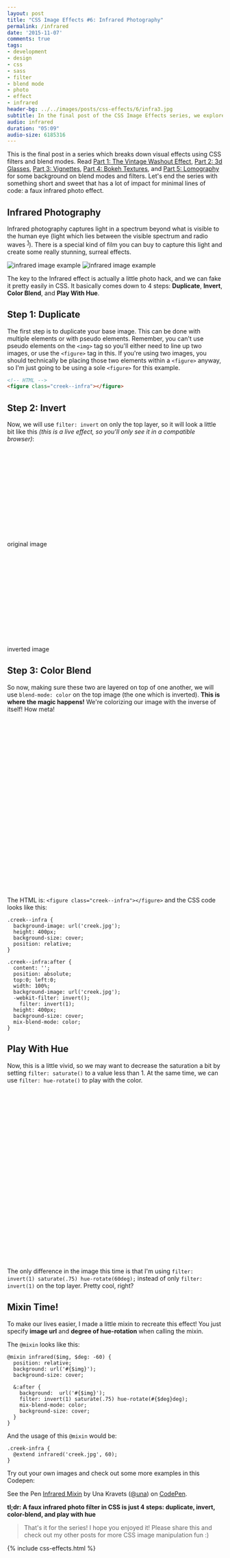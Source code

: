```yaml
---
layout: post
title: "CSS Image Effects #6: Infrared Photography"
permalink: /infrared
date: '2015-11-07'
comments: true
tags:
- development
- design
- css
- sass
- filter
- blend mode
- photo
- effect
- infrared
header-bg: ../../images/posts/css-effects/6/infra3.jpg
subtitle: In the final post of the CSS Image Effects series, we explore the beautiful, surreal world of infrared photography by creating our own faux effect.
audio: infrared
duration: "05:09"
audio-size: 6185316
---
```



This is the final post in a series which breaks down visual effects using CSS filters and blend modes. Read [Part 1: The Vintage Washout Effect](/vintage-washout), [Part 2: 3d Glasses](/3d-effect), [Part 3: Vignettes](/vignettes), [Part 4: Bokeh Textures](/bokeh), and [Part 5: Lomography](/lomo) for some background on blend modes and filters. Let's end the series with something short and sweet that has a lot of impact for minimal lines of code: a faux infrared photo effect.

## Infrared Photography

Infrared photography captures light in a spectrum beyond what is visible to the human eye (light which lies between the visible spectrum and radio waves <sup><a href="http://photography.tutsplus.com/tutorials/creating-an-infrared-effect-using-photoshop--photo-6056">1</a></sup>). There is a special kind of film you can buy to capture this light and create some really stunning, surreal effects.


<img src="../../images/posts/css-effects/6/infra1.jpg" alt="infrared image example" class="half--left">
<img src="../../images/posts/css-effects/6/infra2.jpg" alt="infrared image example" class="half--right">

<div class="clearfix"></div>

The key to the Infrared effect is actually a little photo hack, and we can fake it pretty easily in CSS. It basically comes down to 4 steps: **Duplicate**, **Invert**, **Color Blend**, and **Play With Hue**.

## Step 1: Duplicate

The first step is to duplicate your base image. This can be done with multiple elements or with pseudo elements. Remember, you can't use pseudo elements on the `<img>` tag so you'll either need to line up two images, or use the `<figure>` tag in this. If you're using two images, you should technically be placing those two elements within a `<figure>` anyway, so I'm just going to be using a sole `<figure>` for this example.

```html
<!-- HTML -->
<figure class="creek--infra"></figure>
```

## Step 2: Invert

Now, we will use `filter: invert` on only the top layer, so it will look a little bit like this *(this is a live effect, so you'll only see it in a compatible browser)*:

<style>
  .creek {
    background-image: url('../../images/posts/css-effects/6/creek.jpg');
    height: 200px;
    background-size: cover;
  }

  .creek--inverted {
    background-image: url('../../images/posts/css-effects/6/creek.jpg');
    -webkit-filter: invert();
    filter: invert();
    height: 200px;
    background-size: cover;
  }

  .creek--infra {
    background-image: url('../../images/posts/css-effects/6/creek.jpg');
    height: 400px;
    background-size: cover;
    position: relative;
  }

  .creek--infra:after {
    content: '';
    position: absolute;
    top:0; left:0;
    width: 100%;
    background-image: url('../../images/posts/css-effects/6/creek.jpg');
    -webkit-filter: invert();
      filter: invert(1);
    height: 400px;
    background-size: cover;
    mix-blend-mode: color;
  }

  .creek--infra-2 {
    background-image: url('../../images/posts/css-effects/6/creek.jpg');
    height: 400px;
    background-size: cover;
    position: relative;
  }

  .creek--infra-2:after {
    content: '';
    position: absolute;
    top:0; left:0;
    width: 100%;
    background-image: url('../../images/posts/css-effects/6/creek.jpg');
    -webkit-filter: invert(1) saturate(.75) hue-rotate(60deg);
    filter: invert(1) saturate(.75) hue-rotate(60deg);
    height: 400px;
    background-size: cover;
    mix-blend-mode: color;
  }
</style>

<div class="half--left">
  <figure class="creek"></figure>
  <p class="caption">original image</p>
</div>

<div class="half--right">
  <figure class="creek--inverted"></figure>
  <p class="caption">inverted image</p>
</div>

## Step 3: Color Blend

So now, making sure these two are layered on top of one another, we will use `blend-mode: color` on the top image (the one which is inverted). **This is where the magic happens!** We're colorizing our image with the inverse of itself! How meta!

<figure class="creek--infra"></figure>

The HTML is: `<figure class="creek--infra"></figure>` and the CSS code looks like this:

```
.creek--infra {
  background-image: url('creek.jpg');
  height: 400px;
  background-size: cover;
  position: relative;
}

.creek--infra:after {
  content: '';
  position: absolute;
  top:0; left:0;
  width: 100%;
  background-image: url('creek.jpg');
  -webkit-filter: invert();
    filter: invert(1);
  height: 400px;
  background-size: cover;
  mix-blend-mode: color;
}
```

## Play With Hue

Now, this is a little vivid, so we may want to decrease the saturation a bit by setting `filter: saturate()` to a value less than 1. At the same time, we can use `filter: hue-rotate()` to play with the color.

<figure class="creek--infra-2"></figure>

The only difference in the image this time is that I'm using `filter: invert(1) saturate(.75) hue-rotate(60deg);` instead of only `filter: invert(1)` on the top layer. Pretty cool, right?

## Mixin Time!

To make our lives easier, I made a little mixin to recreate this effect! You just specify **image url** and **degree of hue-rotation** when calling the mixin.

The `@mixin` looks like this:

```
@mixin infrared($img, $deg: -60) {
  position: relative;
  background: url('#{$img}');
  background-size: cover;

  &:after {
    background:  url('#{$img}');
    filter: invert(1) saturate(.75) hue-rotate(#{$deg}deg);
    mix-blend-mode: color;
    background-size: cover;
  }
}
```

And the usage of this `@mixin` would be:

```
.creek-infra {
  @extend infrared('creek.jpg', 60);
}
```

Try out your own images and check out some more examples in this Codepen:

<p data-height="580" data-theme-id="5255" data-slug-hash="ZbeJob" data-default-tab="result" data-user="una" class='codepen'>See the Pen <a href='http://codepen.io/una/pen/ZbeJob/'>Infrared Mixin</a> by Una Kravets (<a href='http://codepen.io/una'>@una</a>) on <a href='http://codepen.io'>CodePen</a>.</p>
<script async src="//assets.codepen.io/assets/embed/ei.js"></script>

**tl;dr: A faux infrared photo filter in CSS is just 4 steps: duplicate, invert, color-blend, and play with hue**

> That's it for the series! I hope you enjoyed it! Please share this and check out my other posts for more CSS image manipulation fun :)

{% include css-effects.html %}
